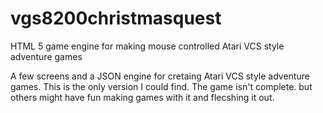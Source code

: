 # vgs8200christmasquest
HTML 5 game engine for making mouse controlled Atari VCS style adventure games

A few screens and a JSON engine for cretaing Atari VCS style adventure games. This is the only version I could find. 
The game isn't complete. but others might have fun making games with it and flecshing it out. 

